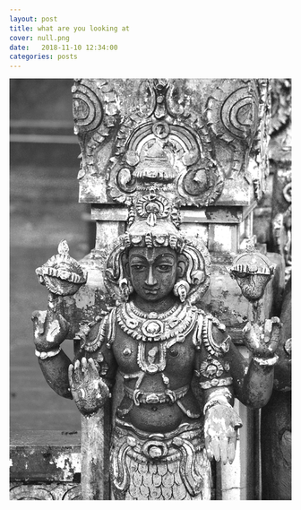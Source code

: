 ```yaml
---
layout: post
title: what are you looking at
cover: null.png
date:   2018-11-10 12:34:00
categories: posts
---
```


![waveforms](/assets/images/photographs/thumbnails/DSC_0155.jpg)